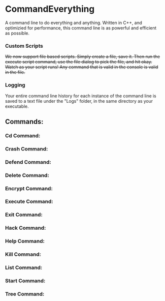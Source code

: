 # CommandEverything
A command line to do everything and anything.
Written in C++, and optimizied for performance, this command line is as powerful and efficient as possible.

### Custom Scripts
~~We now support file based scripts. Simply create a file, save it.
Then run the execute script command, use the file dialog to pick the file, and hit okay.
Watch as your script runs!
Any command that is valid in the console is valid in the file.~~

### Logging
Your entire command line history for each instance of the command line is saved to a text file under the "Logs" folder, in the same directory as your executable.

## Commands:

### Cd Command:

### Crash Command:

### Defend Command:

### Delete Command:

### Encrypt Command:

### Execute Command:

### Exit Command:

### Hack Command:

### Help Command:

### Kill Command:

### List Command:

### Start Command:

### Tree Command:

